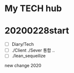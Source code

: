 My TECH hub 
===========

# 20200228start

- [ ] Diary/Tech 
- [ ] ./Client ./Sever 통합 .. 
- [ ] ./lean_sequeilize 

new change 2020
